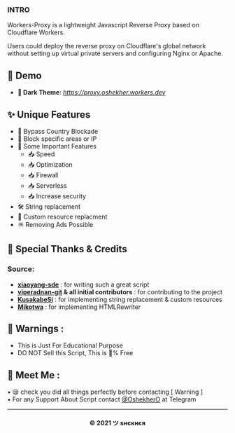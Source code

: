 ### INTRO

Workers-Proxy is a lightweight Javascript Reverse Proxy based on Cloudflare Workers.

Users could deploy the reverse proxy on Cloudflare's global network without setting up virtual private servers and configuring Nginx or Apache.

## 🙈 Demo

- **🖤 Dark Theme**: _https://proxy.oshekher.workers.dev_

## ✨ Unique Features

- 🔎 Bypass Country Blockade
- 🔐 Block specific areas or IP
- 🚀 Some Important Features
   - 📥 Speed
   - 📥 Optimization
   - 📥 Firewall
   - 📥 Serverless
   - 📥 Increase security
- 🛠️ String replacement
- 🧬 Custom resource replacment
- 🪅 Removing Ads Possible

## 🤝 Special Thanks & Credits

### Source:
- **[xiaoyang-sde](https://github.com/xiaoyang-sde)** : for writing such a great script
- **[viperadnan-git](https://github.com/viperadnan-git) & all initial contributors** : for contributing to the project
- **[KusakabeSi](https://github.com/5MayRain)** : for implementing string replacement & custom resources
- **[Mikotwa](https://github.com/Mikotwa)** : for implementing HTMLRewriter

## 🚸 Warnings :

- This is Just For Educational Purpose
- DO NOT Sell this Script, This is 💯% Free

## 🤗 Meet Me :


• 😪 check you did all things perfectly before contacting [ Warning ] <br>
• For any Support About Script contact [@OshekherO](https://t.me/OshekherO) at Telegram <br>

---
<h4 align='center'>© 2021 ツ ѕнєкнєя</h4>

<!-- DO NOT REMOVE THIS CREDIT 🤬 🤬 -->


